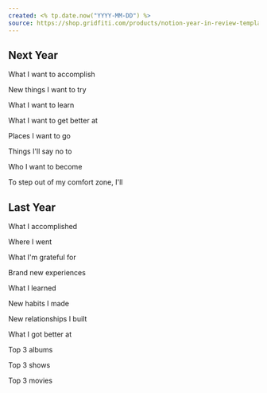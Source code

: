 ```yaml
---
created: <% tp.date.now("YYYY-MM-DD") %>
source: https://shop.gridfiti.com/products/notion-year-in-review-template
---
```

## Next Year

What I want to accomplish

New things I want to try

What I want to learn

What I want to get better at

Places I want to go

Things I'll say no to

Who I want to become

To step out of my comfort zone, I'll

## Last Year

What I accomplished

Where I went

What I'm grateful for

Brand new experiences

What I learned

New habits I made

New relationships I built

What I got better at

Top 3 albums

Top 3 shows

Top 3 movies

